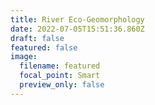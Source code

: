 ```yaml
---
title: River Eco-Geomorphology
date: 2022-07-05T15:51:36.860Z
draft: false
featured: false
image:
  filename: featured
  focal_point: Smart
  preview_only: false
---
```

